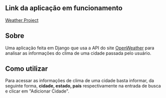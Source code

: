 ## Link da aplicação em funcionamento

[Weather Project](https://weather-sh.herokuapp.com/)

## Sobre

Uma aplicação feita em Django que usa a API do site  [OpenWeather](https://openweathermap.org/api) para analisar as informações do clima de uma cidade
passada pelo usuário.

## Como utilizar

Para acessar as informações de clima de uma cidade basta informar, da seguinte forma, **cidade, estado, país** respectivamente na entrada de busca e clicar em "Adicionar Cidade".
